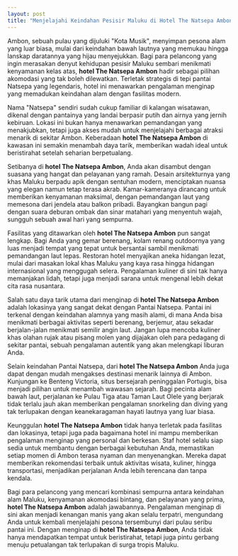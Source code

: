 ```yaml
---
layout: post
title: "Menjelajahi Keindahan Pesisir Maluku di Hotel The Natsepa Ambon"
---
```


Ambon, sebuah pulau yang dijuluki "Kota Musik", menyimpan pesona alam yang luar biasa, mulai dari keindahan bawah lautnya yang memukau hingga lanskap daratannya yang hijau menyejukkan. Bagi para pelancong yang ingin merasakan denyut kehidupan pesisir Maluku sembari menikmati kenyamanan kelas atas, **hotel The Natsepa Ambon** hadir sebagai pilihan akomodasi yang tak boleh dilewatkan. Terletak strategis di tepi pantai Natsepa yang legendaris, hotel ini menawarkan pengalaman menginap yang memadukan keindahan alam dengan fasilitas modern.

Nama "Natsepa" sendiri sudah cukup familiar di kalangan wisatawan, dikenal dengan pantainya yang landai berpasir putih dan airnya yang jernih kebiruan. Lokasi ini bukan hanya menawarkan pemandangan yang menakjubkan, tetapi juga akses mudah untuk menjelajahi berbagai atraksi menarik di sekitar Ambon. Keberadaan **hotel The Natsepa Ambon** di kawasan ini semakin menambah daya tarik, memberikan wadah ideal untuk beristirahat setelah seharian berpetualang.

Setibanya di **hotel The Natsepa Ambon**, Anda akan disambut dengan suasana yang hangat dan pelayanan yang ramah. Desain arsitekturnya yang khas Maluku berpadu apik dengan sentuhan modern, menciptakan nuansa yang elegan namun tetap terasa akrab. Kamar-kameranya dirancang untuk memberikan kenyamanan maksimal, dengan pemandangan laut yang memesona dari jendela atau balkon pribadi. Bayangkan bangun pagi dengan suara deburan ombak dan sinar matahari yang menyentuh wajah, sungguh sebuah awal hari yang sempurna.

Fasilitas yang ditawarkan oleh **hotel The Natsepa Ambon** pun sangat lengkap. Bagi Anda yang gemar berenang, kolam renang outdoornya yang luas menjadi tempat yang tepat untuk bersantai sambil menikmati pemandangan laut lepas. Restoran hotel menyajikan aneka hidangan lezat, mulai dari masakan lokal khas Maluku yang kaya rasa hingga hidangan internasional yang menggugah selera. Pengalaman kuliner di sini tak hanya memanjakan lidah, tetapi juga menjadi sarana untuk mengenal lebih dekat cita rasa nusantara.

Salah satu daya tarik utama dari menginap di **hotel The Natsepa Ambon** adalah lokasinya yang sangat dekat dengan Pantai Natsepa. Pantai ini terkenal dengan keindahan alamnya yang masih alami, di mana Anda bisa menikmati berbagai aktivitas seperti berenang, berjemur, atau sekadar berjalan-jalan menikmati semilir angin laut. Jangan lupa mencoba kuliner khas olahan rujak atau pisang molen yang dijajakan oleh para pedagang di sekitar pantai, sebuah pengalaman autentik yang akan melengkapi liburan Anda.

Selain keindahan Pantai Natsepa, dari **hotel The Natsepa Ambon** Anda juga dapat dengan mudah mengakses destinasi menarik lainnya di Ambon. Kunjungan ke Benteng Victoria, situs bersejarah peninggalan Portugis, bisa menjadi pilihan untuk menambah wawasan sejarah. Bagi pecinta alam bawah laut, perjalanan ke Pulau Tiga atau Taman Laut Olele yang berjarak tidak terlalu jauh akan memberikan pengalaman snorkeling dan diving yang tak terlupakan dengan keanekaragaman hayati lautnya yang luar biasa.

Keunggulan **hotel The Natsepa Ambon** tidak hanya terletak pada fasilitas dan lokasinya, tetapi juga pada bagaimana hotel ini mampu memberikan pengalaman menginap yang personal dan berkesan. Staf hotel selalu siap sedia untuk membantu dengan berbagai kebutuhan Anda, memastikan setiap momen di Ambon terasa nyaman dan menyenangkan. Mereka dapat memberikan rekomendasi terbaik untuk aktivitas wisata, kuliner, hingga transportasi, menjadikan perjalanan Anda lebih terencana dan tanpa kendala.

Bagi para pelancong yang mencari kombinasi sempurna antara keindahan alam Maluku, kenyamanan akomodasi bintang, dan pelayanan yang prima, **hotel The Natsepa Ambon** adalah jawabannya. Pengalaman menginap di sini akan menjadi kenangan manis yang akan selalu terpatri, mengundang Anda untuk kembali menjelajahi pesona tersembunyi dari pulau seribu pantai ini. Dengan menginap di **hotel The Natsepa Ambon**, Anda tidak hanya mendapatkan tempat untuk beristirahat, tetapi juga pintu gerbang menuju petualangan tak terlupakan di surga tropis Maluku.
